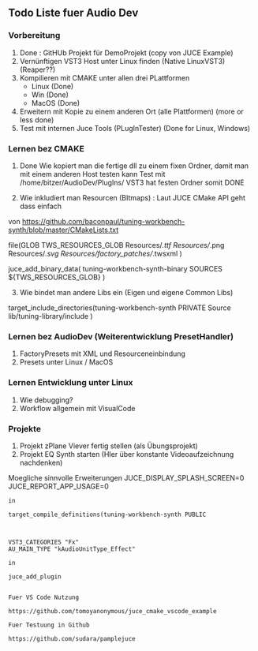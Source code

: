 ## Todo Liste fuer Audio Dev

### Vorbereitung

1. Done : GitHUb Projekt für DemoProjekt (copy von JUCE Example)
2. Vernünftigen VST3 Host unter Linux finden (Native LinuxVST3) (Reaper??)
3. Kompilieren mit CMAKE unter allen drei PLattformen 
    * Linux (Done)
    * Win (Done)
    * MacOS (Done)
4. Erweitern mit Kopie zu einem anderen Ort (alle Plattformen) (more or less done)
5. Test mit internen Juce Tools (PLugInTester) (Done for Linux, Windows)


### Lernen bez CMAKE 
1. Done Wie kopiert man die fertige dll zu einem fixen Ordner, damit man mit einem anderen Host testen kann
 Test mit /home/bitzer/AudioDev/PlugIns/ VST3 hat festen Ordner somit DONE




2. Wie inkludiert man Resourcen (BItmaps) : Laut JUCE CMake API geht dass einfach

von https://github.com/baconpaul/tuning-workbench-synth/blob/master/CMakeLists.txt

file(GLOB TWS_RESOURCES_GLOB
  Resources/*.ttf 
  Resources/*.png 
  Resources/*.svg
  Resources/factory_patches/*.twsxml
  )

juce_add_binary_data( tuning-workbench-synth-binary
  SOURCES ${TWS_RESOURCES_GLOB}
)

3. Wie bindet man andere Libs ein (Eigen und eigene Common Libs)

target_include_directories(tuning-workbench-synth 
  PRIVATE
  Source
  lib/tuning-library/include
)


### Lernen bez AudioDev (Weiterentwicklung PresetHandler)
1. FactoryPresets mit XML und Resourceneinbindung 
2. Presets unter Linux / MacOS 

### Lernen Entwicklung unter Linux
1. Wie debugging?
2. Workflow allgemein mit VisualCode

### Projekte
1. Projekt zPlane Viever fertig stellen (als Übungsprojekt)
2. Projekt EQ Synth starten (HIer über konstante Videoaufzeichnung nachdenken)


Moegliche sinnvolle Erweiterungen
    JUCE_DISPLAY_SPLASH_SCREEN=0
    JUCE_REPORT_APP_USAGE=0

    in 

    target_compile_definitions(tuning-workbench-synth PUBLIC



    VST3_CATEGORIES "Fx" 
    AU_MAIN_TYPE "kAudioUnitType_Effect"

    in

    juce_add_plugin


    Fuer VS Code Nutzung

    https://github.com/tomoyanonymous/juce_cmake_vscode_example

    Fuer Testuung in Github

    https://github.com/sudara/pamplejuce


